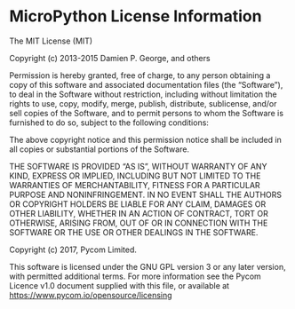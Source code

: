 # MicroPython License Information

The MIT License (MIT)

Copyright (c) 2013-2015 Damien P. George, and others

Permission is hereby granted, free of charge, to any person obtaining a copy of this software and associated documentation files (the “Software”), to deal in the Software without restriction, including without limitation the rights to use, copy, modify, merge, publish, distribute, sublicense, and/or sell copies of the Software, and to permit persons to whom the Software is furnished to do so, subject to the following conditions:

The above copyright notice and this permission notice shall be included in all copies or substantial portions of the Software.

THE SOFTWARE IS PROVIDED “AS IS”, WITHOUT WARRANTY OF ANY KIND, EXPRESS OR IMPLIED, INCLUDING BUT NOT LIMITED TO THE WARRANTIES OF MERCHANTABILITY, FITNESS FOR A PARTICULAR PURPOSE AND NONINFRINGEMENT. IN NO EVENT SHALL THE AUTHORS OR COPYRIGHT HOLDERS BE LIABLE FOR ANY CLAIM, DAMAGES OR OTHER LIABILITY, WHETHER IN AN ACTION OF CONTRACT, TORT OR OTHERWISE, ARISING FROM, OUT OF OR IN CONNECTION WITH THE SOFTWARE OR THE USE OR OTHER DEALINGS IN THE SOFTWARE.

Copyright (c) 2017, Pycom Limited.

This software is licensed under the GNU GPL version 3 or any later version, with permitted additional terms. For more information see the Pycom Licence v1.0 document supplied with this file, or available at https://www.pycom.io/opensource/licensing
